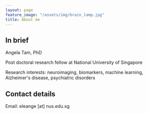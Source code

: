 ```yaml
---
layout: page
feature_image: "/assets/img/brain_lamp.jpg"
title: About me
---
```


## In brief
Angela Tam, PhD

Post doctoral research fellow at National University of Singapore

Research interests: neuroimaging, biomarkers, machine learning, Alzheimer's disease, psychiatric disorders

## Contact details
Email: eleange [at] nus.edu.sg
